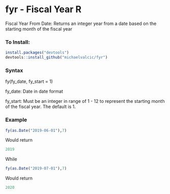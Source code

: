 # fyr - Fiscal Year R
Fiscal Year From Date: Returns an integer year from a date based on the starting month of the fiscal year

### To Install:
````r
install.packages("devtools")
devtools::install_github("michaelvalcic/fyr")
````
### Syntax
fy(fy_date, fy_start = 1)

fy_date: Date in date format

fy_start: Must be an integer in range of 1 - 12 to represent the starting month of the fiscal year. The default is 1.

### Example
````r
fy(as.Date("2019-06-01"),7)
````
Would return
````r
2019
````
While
````r
fy(as.Date("2019-07-01"),7)
````
Would return
````r
2020
````

